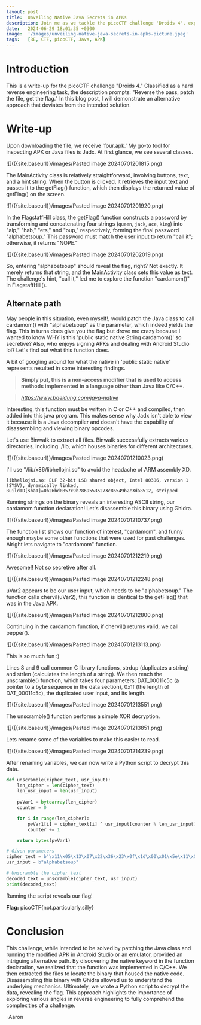 ```yaml
---
layout: post
title:  Unveiling Native Java Secrets in APKs
description: Join me as we tackle the picoCTF challenge 'Droids 4', exploring native Java secrets in APKs and decoding the puzzle to reveal the flag. From dissecting binaries to scripting Python for decryption, this journey offers valuable insights into creative reverse engineering. Grab your coffee and join the adventure!
date:   2024-06-29 18:01:35 +0300
image:  '/images/unveiling-native-java-secrets-in-apks-picture.jpeg'
tags:   [RE, CTF, picoCTF, Java, APK]
---
```



# Introduction

This is a write-up for the picoCTF challenge "Droids 4." Classified as a hard reverse engineering task, the description prompts: "Reverse the pass, patch the file, get the flag." In this blog post, I will demonstrate an alternative approach that deviates from the intended solution.

# Write-up

Upon downloading the file, we receive 'four.apk.' My go-to tool for inspecting APK or Java files is Jadx. At first glance, we see several classes.

![]({{site.baseurl}}/images/Pasted image 20240701201815.png)

The MainActivity class is relatively straightforward, involving buttons, text, and a hint string. When the button is clicked, it retrieves the input text and passes it to the getFlag() function, which then displays the returned value of getFlag() on the screen.

![]({{site.baseurl}}/images/Pasted image 20240701201920.png)

In the FlagstaffHill class, the getFlag() function constructs a password by transforming and concatenating four strings (`queen`, `jack`, `ace`, `king`) into "alp," "hab," "ets," and "oup," respectively, forming the final password "alphabetsoup." This password must match the user input to return "call it"; otherwise, it returns "NOPE."

![]({{site.baseurl}}/images/Pasted image 20240701202019.png)

So, entering "alphabetsoup" should reveal the flag, right? Not exactly. It merely returns that string, and the MainActivity class sets this value as text. The challenge's hint, "call it," led me to explore the function "cardamom()" in FlagstaffHill().

## Alternate path
May people in this situation, even myself!, would patch the Java class to call cardamom() with "alphabetsoup" as the parameter, which indeed yields the flag. This in turns does give you the flag but drove me crazy because I wanted to know WHY is this 'public static native String cardamom()' so secretive? Also, who enjoys signing APKs and dealing with Android Studio lol? Let's find out what this function does.

A bit of googling around for what the native in 'public static native' represents resulted in some interesting findings. 

> **Simply put, this is a non-access modifier that is used to access methods implemented in a language other than Java like C/C++**.

> <cite> https://www.baeldung.com/java-native </cite>

Interesting, this function must be written in C or C++ and compiled, then added into this java program. This makes sense why Jadx isn't able to view it because it is a Java decompiler and doesn't have the capability of disassembling and viewing binary opcodes.

Let's use Binwalk to extract all files. Binwalk successfully extracts various directories, including ./lib, which houses binaries for different architectures. 

![]({{site.baseurl}}/images/Pasted image 20240701210023.png)

I'll use "/lib/x86/libhellojni.so" to avoid the headache of ARM assembly XD.

```shell
libhellojni.so: ELF 32-bit LSB shared object, Intel 80386, version 1 (SYSV), dynamically linked, BuildID[sha1]=0b26bd0857c9b78695535273c86549b2c3da8512, stripped
```

Running strings on the binary reveals an interesting ASCII string, our cardamom function declaration! Let's disassemble this binary using Ghidra.

![]({{site.baseurl}}/images/Pasted image 20240701210737.png)

The function list shows our function of interest, "cardamom", and funny enough maybe some other functions that were used for past challenges. Alright lets navigate to "cardamom" function.

![]({{site.baseurl}}/images/Pasted image 20240701212219.png)

Awesome!! Not so secretive after all.

![]({{site.baseurl}}/images/Pasted image 20240701212248.png)

uVar2 appears to be our user input, which needs to be "alphabetsoup." The function calls chervil(uVar2), this function is identical to the getFlag() that was in the Java APK.

![]({{site.baseurl}}/images/Pasted image 20240701212800.png)

Continuing in the cardamom function, if chervil() returns valid, we call pepper().

![]({{site.baseurl}}/images/Pasted image 20240701213113.png)

This is so much fun :)

Lines 8 and 9 call common C library functions, strdup (duplicates a string) and strlen (calculates the length of a string). We then reach the unscramble() function, which takes four parameters: DAT_00011c5c (a pointer to a byte sequence in the data section), 0x1f (the length of DAT_00011c5c), the duplicated user input, and its length.

![]({{site.baseurl}}/images/Pasted image 20240701213551.png)

The unscramble() function performs a simple XOR decryption.

![]({{site.baseurl}}/images/Pasted image 20240701213851.png)

Lets rename some of the variables to make this easier to read.

![]({{site.baseurl}}/images/Pasted image 20240701214239.png)

After renaming variables, we can now write a Python script to decrypt this data.

```python
def unscramble(cipher_text, usr_input):
    len_cipher = len(cipher_text)
    len_usr_input = len(usr_input)
    
    pvVar1 = bytearray(len_cipher)
    counter = 0

    for i in range(len_cipher):
        pvVar1[i] = cipher_text[i] ^ usr_input[counter % len_usr_input]
        counter += 1

    return bytes(pvVar1)

# Given parameters
cipher_text = b'\x11\x05\x13\x07\x22\x36\x23\x0f\x1d\x00\x01\x5e\x11\x0d\x02\x1c\x08\x01\x10\x18\x12\x1d\x19\x09\x4f\x1f\x19\x04\x0d\x1b\x18\x00'
usr_input = b"alphabetsoup"

# Unscramble the cipher text
decoded_text = unscramble(cipher_text, usr_input)
print(decoded_text)
```

Running the script reveals our flag!

**Flag:** picoCTF{not.particularly.silly}

# Conclusion
This challenge, while intended to be solved by patching the Java class and running the modified APK in Android Studio or an emulator, provided an intriguing alternative path. By discovering the native keyword in the function declaration, we realized that the function was implemented in C/C++. We then extracted the files to locate the binary that housed the native code. Disassembling this binary with Ghidra allowed us to understand the underlying mechanics. Ultimately, we wrote a Python script to decrypt the data, revealing the flag. This approach highlights the importance of exploring various angles in reverse engineering to fully comprehend the complexities of a challenge.

-Aaron